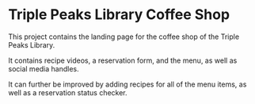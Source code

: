 # Triple Peaks Library Coffee Shop

This project contains the landing page for the coffee shop of the Triple Peaks Library.

It contains recipe videos, a reservation form, and the menu, as well as social media handles.

It can further be improved by adding recipes for all of the menu items, as well as a reservation status checker.
